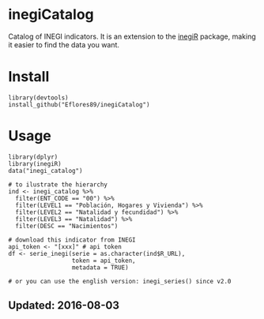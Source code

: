# inegiCatalog
Catalog of INEGI indicators. It is an extension to the [inegiR](https://github.com/Eflores89/inegiR) package, making it easier to find the data you want.

# Install
```
library(devtools)
install_github("Eflores89/inegiCatalog")
```

# Usage
```
library(dplyr)
library(inegiR)
data("inegi_catalog")

# to ilustrate the hierarchy
ind <- inegi_catalog %>% 
  filter(ENT_CODE == "00") %>% 
  filter(LEVEL1 == "Población, Hogares y Vivienda") %>% 
  filter(LEVEL2 == "Natalidad y fecundidad") %>% 
  filter(LEVEL3 == "Natalidad") %>% 
  filter(DESC == "Nacimientos")

# download this indicator from INEGI  
api_token <- "[xxx]" # api token
df <- serie_inegi(serie = as.character(ind$R_URL), 
                  token = api_token, 
                  metadata = TRUE)

# or you can use the english version: inegi_series() since v2.0
```


## Updated: 2016-08-03

